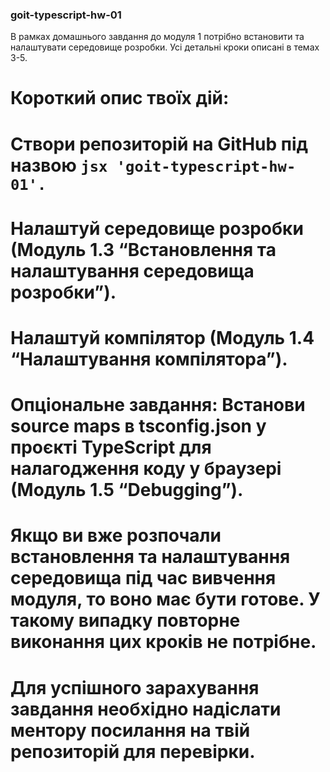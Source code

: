 ### goit-typescript-hw-01

 В рамках домашнього завдання до модуля 1 потрібно встановити та налаштувати середовище розробки. Усі детальні кроки описані в темах 3-5.

# Короткий опис твоїх дій:

# Створи репозиторій на GitHub під назвою ```jsx 'goit-typescript-hw-01'. ```
# Налаштуй середовище розробки (Модуль 1.3 “Встановлення та налаштування середовища розробки”).
# Налаштуй компілятор (Модуль 1.4 “Налаштування компілятора”).
# Опціональне завдання: Встанови source maps в tsconfig.json у проєкті TypeScript для налагодження коду у браузері (Модуль 1.5 “Debugging”).
# Якщо ви вже розпочали встановлення та налаштування середовища під час вивчення модуля, то воно має бути готове. У такому випадку повторне виконання цих кроків не потрібне.

# Для успішного зарахування завдання необхідно надіслати ментору посилання на твій репозиторій для перевірки.
